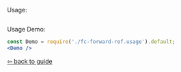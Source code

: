 Usage:
```jsx { "filePath": "./fc-forward-ref.usage.tsx" }
```

Usage Demo:
```jsx
const Demo = require('./fc-forward-ref.usage').default;
<Demo />
```

[⇦ back to guide](https://github.com/piotrwitek/react-redux-typescript-guide#--fc-counter)
